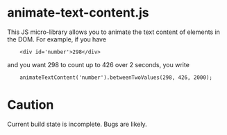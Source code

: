 animate-text-content.js
=======================

This JS micro-library allows you to animate the text content of elements in the DOM. For example, if you have 

        <div id='number'>298</div>

and you want 298 to count up to 426 over 2 seconds, you write 

        animateTextContent('number').betweenTwoValues(298, 426, 2000);

Caution
=======
Current build state is incomplete. Bugs are likely.